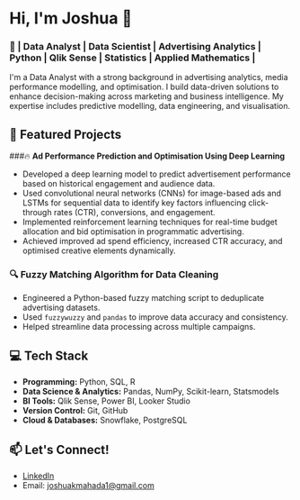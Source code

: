 

# Hi, I'm Joshua 👋

### 🚀 | Data Analyst | Data Scientist | Advertising Analytics | Python | Qlik Sense | Statistics | Applied Mathematics |

I'm a Data Analyst with a strong background in advertising analytics, media performance modelling, and optimisation. I build data-driven solutions to enhance decision-making across marketing and business intelligence. My expertise includes predictive modelling, data engineering, and visualisation.

## 📂 Featured Projects

###🔥 **Ad Performance Prediction and Optimisation Using Deep Learning**

- Developed a deep learning model to predict advertisement performance based on historical engagement and audience data.
- Used convolutional neural networks (CNNs) for image-based ads and LSTMs for sequential data to identify key factors influencing click-through rates (CTR), conversions, and engagement.
- Implemented reinforcement learning techniques for real-time budget allocation and bid optimisation in programmatic advertising.
- Achieved improved ad spend efficiency, increased CTR accuracy, and optimised creative elements dynamically.


### 🔍 Fuzzy Matching Algorithm for Data Cleaning
- Engineered a Python-based fuzzy matching script to deduplicate advertising datasets.
- Used `fuzzywuzzy` and `pandas` to improve data accuracy and consistency.
- Helped streamline data processing across multiple campaigns.

  

## 💻 Tech Stack
- **Programming:** Python, SQL, R
- **Data Science & Analytics:** Pandas, NumPy, Scikit-learn, Statsmodels
- **BI Tools:** Qlik Sense, Power BI, Looker Studio
- **Version Control:** Git, GitHub
- **Cloud & Databases:** Snowflake, PostgreSQL

## 📫 Let's Connect!
- [LinkedIn](https://www.linkedin.com/in/joshua-mahada/)
- Email: joshuakmahada1@gmail.com
